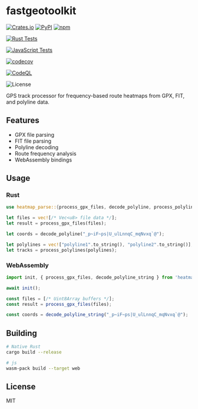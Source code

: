 # fastgeotoolkit 

[![Crates.io](https://img.shields.io/crates/v/fastgeotoolkit)](https://crates.io/crates/fastgeotoolkit)
[![PyPI](https://img.shields.io/pypi/v/fastgeotoolkit)](https://pypi.org/project/fastgeotoolkit/)
[![npm](https://img.shields.io/npm/v/fastgeotoolkit)](https://www.npmjs.com/package/fastgeotoolkit)

[![Rust Tests](https://github.com/a0a7/fastgeotoolkit/actions/workflows/rust-tests.yml/badge.svg)](https://github.com/a0a7/fastgeotoolkit/actions/workflows/rust-tests.yml)

[![JavaScript Tests](https://github.com/a0a7/fastgeotoolkit/actions/workflows/javascript-tests.yml/badge.svg)](https://github.com/a0a7/fastgeotoolkit/actions/workflows/javascript-tests.yml)   

[![codecov](https://codecov.io/gh/a0a7/fastgeotoolkit/branch/main/graph/badge.svg)](https://codecov.io/gh/a0a7/fastgeotoolkit)

[![CodeQL](https://github.com/a0a7/fastgeotoolkit/actions/workflows/github-code-scanning/codeql/badge.svg)](https://github.com/a0a7/fastgeotoolkit/actions/workflows/github-code-scanning/codeql)

![License](https://img.shields.io/badge/license-MIT-blue)

GPS track processor for frequency-based route heatmaps from GPX, FIT, and polyline data.

## Features

- GPX file parsing
- FIT file parsing  
- Polyline decoding
- Route frequency analysis
- WebAssembly bindings

## Usage

### Rust

```rust
use heatmap_parse::{process_gpx_files, decode_polyline, process_polylines};

let files = vec![/* Vec<u8> file data */];
let result = process_gpx_files(files);

let coords = decode_polyline("_p~iF~ps|U_ulLnnqC_mqNvxq`@");

let polylines = vec!["polyline1".to_string(), "polyline2".to_string()];
let tracks = process_polylines(polylines);
```

### WebAssembly

```javascript
import init, { process_gpx_files, decode_polyline_string } from 'heatmap-parse';

await init();

const files = [/* Uint8Array buffers */];
const result = process_gpx_files(files);

const coords = decode_polyline_string("_p~iF~ps|U_ulLnnqC_mqNvxq`@");
```

## Building

```bash
# Native Rust
cargo build --release

# js
wasm-pack build --target web
```

## License

MIT